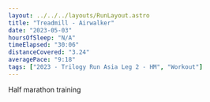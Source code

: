```yaml
---
layout: ../../../layouts/RunLayout.astro
title: "Treadmill - Airwalker"
date: "2023-05-03"
hoursOfSleep: "N/A"
timeElapsed: "30:06"
distanceCovered: "3.24"
averagePace: "9:18"
tags: ["2023 - Trilogy Run Asia Leg 2 - HM", "Workout"]
---
```


Half marathon training
